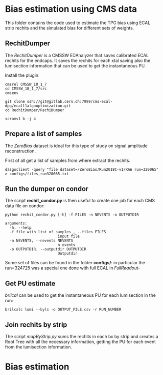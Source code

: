 # Bias estimation using CMS data

This folder contains the code used to estimate the TPG bias using ECAL strip rechits and the simulated bias for different sets of weights. 

## RechitDumper
The *RechitDumper* is a CMSSW EDAnalyzer that saves calibrated ECAL rechits for the endcaps. 
It saves the rechits for each xtal saving also the lumisection information that can be used to get the instantaneous PU. 

Install the plugin:
```
cmsrel CMSSW_10_1_7
cd CMSSW_10_1_7/src
cmsenv

git clone ssh://git@gitlab.cern.ch:7999/cms-ecal-dpg/ecall1algooptimization.git
cd RechitDumper/RechiDumper

scramv1 b -j 4
```

## Prepare a list of samples
The *ZeroBias* dataset is ideal for this type of study on signal amplitude reconstruction. 

First of all get a list of samples from where extract the rechits. 
```
dasgoclient -query "file dataset=/ZeroBias/Run2018C-v1/RAW run=320065" > configs/files_run320065.txt
```

## Run the dumper on condor

The script **rechit_condor.py** is then useful to create one job for each CMS data file on condor:

```
python rechit_condor.py [-h] -f FILES -n NEVENTS -o OUTPUTDIR

arguments:
  -h, --help           
  -f file with list of samples , --files FILES
                        input file
  -n NEVENTS, --nevents NEVENTS
                        n events
  -o OUTPUTDIR, --outputdir OUTPUTDIR
                        Outputdir
```

Some set of files can be found in the folder **configs/**: in particular the run=324725 was a special one done with full ECAL in *FullReadout*- 

## Get PU estimate
*brilcal* can be used to get the instantaneous PU for each lumisection in the run:

```
brilcalc lumi --byls -o OUTPUT_FILE.csv -r RUN_NUMBER
```

## Join rechits by strip
The script *mapByStrip.py* sums the rechits in each bx by strip and creates a Root Tree with all the necessary information, getting the PU for each event from the lumisection information.


# Bias estimation
